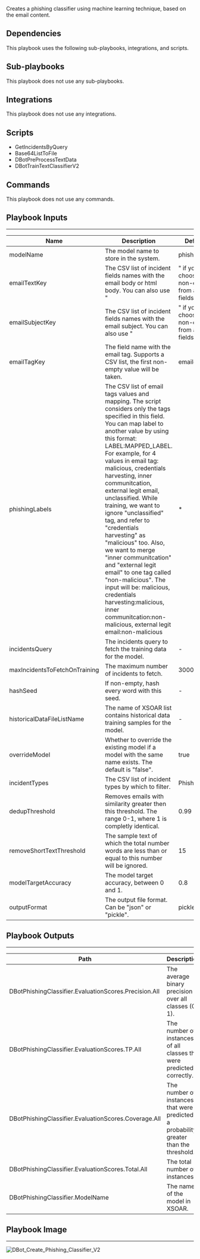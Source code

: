 Creates a phishing classifier using machine learning technique, based on the email content.

## Dependencies
This playbook uses the following sub-playbooks, integrations, and scripts.

## Sub-playbooks
This playbook does not use any sub-playbooks.

## Integrations
This playbook does not use any integrations.

## Scripts
* GetIncidentsByQuery
* Base64ListToFile
* DBotPreProcessTextData
* DBotTrainTextClassifierV2

## Commands
This playbook does not use any commands.

## Playbook Inputs
---

| **Name** | **Description** | **Default Value** | **Source** | **Required** |
| --- | --- | --- | --- | --- |
| modelName | The model name to store in the system. | phishing_model | - | Optional |
| emailTextKey | The CSV list of incident fields names with the email body or html body. You can also use "|" if you want to choose the first non-empty value from a list of fields. | emailbody|emailbodyhtml|details | - | Optional |
| emailSubjectKey | The CSV list of incident fields names with the email subject. You can also use "|" if you want to choose the first non-empty value from a list of fields. | emailsubject|name | - | Optional |
| emailTagKey | The field name with the email tag. Supports a CSV list, the first non-empty value will be taken. | emailclassification | - | Optional |
| phishingLabels | The CSV list of email tags values and mapping. The script considers only the tags specified in this field. You can map label to another value by using this format: LABEL:MAPPED_LABEL. For example, for 4 values in email tag: malicious, credentials harvesting, inner communitcation, external legit email, unclassified. While training, we want to ignore "unclassified" tag, and refer to "credentials harvesting" as "malicious" too. Also, we want to merge "inner communitcation" and "external legit email" to one tag called "non-malicious". The input will be: malicious, credentials harvesting:malicious, inner communitcation:non-malicious, external legit email:non-malicious | * | - | Optional |
| incidentsQuery | The incidents query to fetch the training data for the model. | - | - | Optional |
| maxIncidentsToFetchOnTraining | The maximum number of incidents to fetch. | 3000 | - | Optional |
| hashSeed | If non-empty, hash every word with this seed. | - | - | Optional |
| historicalDataFileListName | The name of XSOAR list contains historical data training samples for the model. | - | - | Optional |
| overrideModel | Whether to override the existing model if a model with the same name exists. The default is "false". | true | - | Optional |
| incidentTypes | The CSV list of incident types by which to filter. | Phishing | - | Optional |
| dedupThreshold | Removes emails with similarity greater then this threshold. The range 0-1, where 1 is completly identical. | 0.99 | - | Optional |
| removeShortTextThreshold | The sample text of which the total number words are less than or equal to this number will be ignored. | 15 | - | Optional |
| modelTargetAccuracy | The model target accuracy, between 0 and 1. | 0.8 | - | Optional |
| outputFormat | The output file format. Can be "json" or "pickle". | pickle | - | Optional |

## Playbook Outputs
---

| **Path** | **Description** | **Type** |
| --- | --- | --- |
| DBotPhishingClassifier.EvaluationScores.Precision.All | The average binary precision over all classes (0-1). | number |
| DBotPhishingClassifier.EvaluationScores.TP.All | The number of instances of all classes that were predicted correctly. | number |
| DBotPhishingClassifier.EvaluationScores.Coverage.All | The number of instances that were predicted at a probability greater than the threshold. | number |
| DBotPhishingClassifier.EvaluationScores.Total.All | The total number of instances. | number |
| DBotPhishingClassifier.ModelName | The name of the model in XSOAR. | string |

## Playbook Image
---
![DBot_Create_Phishing_Classifier_V2](../../doc_files/DBot_Create_Phishing_Classifier_V2.png/n)
